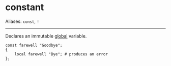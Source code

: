 # constant

Aliases: `const`, `!`

---

Declares an immutable [global](global) variable.

    const farewell "Goodbye";
    {
        local farewell "Bye"; # produces an error
    };
